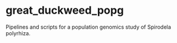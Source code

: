 # great_duckweed_popg
Pipelines and scripts for a population genomics study of Spirodela polyrhiza.
